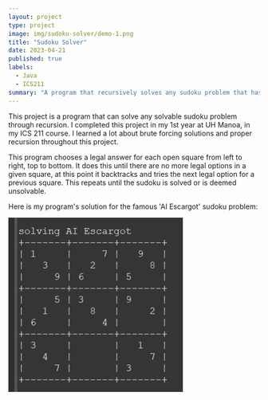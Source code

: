 ```yaml
---
layout: project
type: project
image: img/sudoku-solver/demo-1.png
title: "Sudoku Solver"
date: 2023-04-21
published: true
labels:
  - Java
  - ICS211
summary: "A program that recursively solves any sudoku problem that has a solution."
---
```


This project is a program that can solve any solvable sudoku problem through recursion. I completed this project in my 1st year at UH Manoa, in my ICS 211 course. I learned a lot about brute forcing solutions and proper recursion throughout this project.

This program chooses a legal answer for each open square from left to right, top to bottom. It does this until there are no more legal options in a given square, at this point it backtracks and tries the next legal option for a previous square. This repeats until the sudoku is solved or is deemed unsolvable.

Here is my program's solution for the famous 'AI Escargot' sudoku problem:                          

<img width="350" alt="image" src="../img/sudoku-solver/demo-1.png">
